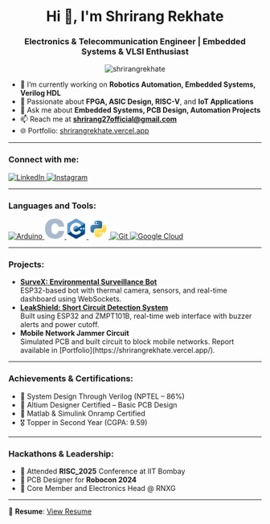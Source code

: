 <h1 align="center">Hi 👋, I'm Shrirang Rekhate</h1>
<h3 align="center">Electronics & Telecommunication Engineer | Embedded Systems & VLSI Enthusiast</h3>

<p align="center">
  <img src="https://komarev.com/ghpvc/?username=shrirangrekhate&label=Profile%20views&color=0e75b6&style=flat" alt="shrirangrekhate" />
</p>

- 🔭 I’m currently working on **Robotics Automation, Embedded Systems, Verilog HDL**
- 🌱 Passionate about **FPGA, ASIC Design, RISC-V**, and **IoT Applications**
- 💬 Ask me about **Embedded Systems, PCB Design, Automation Projects**
- 📫 Reach me at **shrirang27official@gmail.com**
- 🌐 Portfolio: [shrirangrekhate.vercel.app](https://shrirangrekhate.vercel.app/)

---

<h3 align="left">Connect with me:</h3>
<p align="left">
  <a href="https://www.linkedin.com/in/shrirang-rekhate" target="_blank">
    <img src="https://raw.githubusercontent.com/rahuldkjain/github-profile-readme-generator/master/src/images/icons/Social/linked-in-alt.svg" alt="LinkedIn" height="30" width="40" />
  </a>
  <a href="https://instagram.com/shrirang1729" target="_blank">
    <img src="https://raw.githubusercontent.com/rahuldkjain/github-profile-readme-generator/master/src/images/icons/Social/instagram.svg" alt="Instagram" height="30" width="40" />
  </a>
</p>

---

<h3 align="left">Languages and Tools:</h3>
<p align="left">
  <a href="https://www.arduino.cc/" target="_blank" rel="noreferrer">
    <img src="https://cdn.worldvectorlogo.com/logos/arduino-1.svg" alt="Arduino" width="40" height="40"/>
  </a>
  <a href="https://www.cprogramming.com/" target="_blank" rel="noreferrer">
    <img src="https://raw.githubusercontent.com/devicons/devicon/master/icons/c/c-original.svg" alt="C" width="40" height="40"/>
  </a>
  <a href="https://www.w3schools.com/cpp/" target="_blank" rel="noreferrer">
    <img src="https://raw.githubusercontent.com/devicons/devicon/master/icons/cplusplus/cplusplus-original.svg" alt="C++" width="40" height="40"/>
  </a>
  <a href="https://www.python.org" target="_blank" rel="noreferrer">
    <img src="https://raw.githubusercontent.com/devicons/devicon/master/icons/python/python-original.svg" alt="Python" width="40" height="40"/>
  </a>
  <a href="https://git-scm.com/" target="_blank" rel="noreferrer">
    <img src="https://www.vectorlogo.zone/logos/git-scm/git-scm-icon.svg" alt="Git" width="40" height="40"/>
  </a>
  <a href="https://cloud.google.com" target="_blank" rel="noreferrer">
    <img src="https://www.vectorlogo.zone/logos/google_cloud/google_cloud-icon.svg" alt="Google Cloud" width="40" height="40"/>
  </a>
</p>

---

<h3 align="left">Projects:</h3>
<ul>
  <li><strong><a href="https://github.com/ShrirangRekhate/SurveX-Environment_Survellience_Bot.git">SurveX: Environmental Surveillance Bot</a></strong>  
    <br/>ESP32-based bot with thermal camera, sensors, and real-time dashboard using WebSockets.
  </li>
  <li><strong><a href="https://github.com/ShrirangRekhate/LeakShield-Current-Leakage-Detection-and-Monitoring-System">LeakShield: Short Circuit Detection System</a></strong>  
    <br/>Built using ESP32 and ZMPT101B, real-time web interface with buzzer alerts and power cutoff.
  </li>
  <li><strong>Mobile Network Jammer Circuit</strong>  
    <br/>Simulated PCB and built circuit to block mobile networks. Report available in [Portfolio](https://shrirangrekhate.vercel.app/).
  </li>
</ul>

---

<h3 align="left">Achievements & Certifications:</h3>
<ul>
  <li>🏅 System Design Through Verilog (NPTEL – 86%)</li>
  <li>🏅 Altium Designer Certified – Basic PCB Design</li>
  <li>🏅 Matlab & Simulink Onramp Certified</li>
  <li>🎖️ Topper in Second Year (CGPA: 9.59)</li>
</ul>

---

<h3 align="left">Hackathons & Leadership:</h3>
<ul>
  <li>📍 Attended <strong>RISC_2025</strong> Conference at IIT Bombay</li>
  <li>🤖 PCB Designer for <strong>Robocon 2024</strong></li>
  <li>🔧 Core Member and Electronics Head @ RNXG</li>
</ul>

---

📄 **Resume**: [View Resume](https://drive.google.com/file/d/1C6EbOwGhiaUA9HCs1cgbowI6gZSdZq2s/view)

